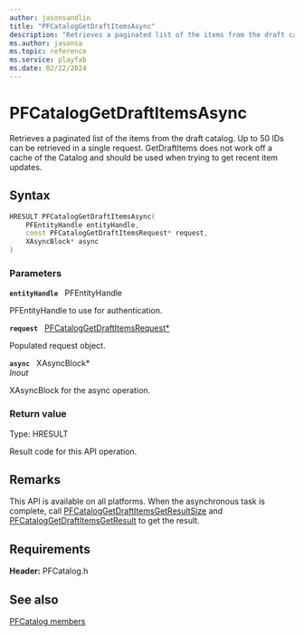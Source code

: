 ```yaml
---
author: jasonsandlin
title: "PFCatalogGetDraftItemsAsync"
description: "Retrieves a paginated list of the items from the draft catalog. Up to 50 IDs can be retrieved in a single request. GetDraftItems does not work off a cache of the Catalog and should be used when trying to get recent item updates."
ms.author: jasonsa
ms.topic: reference
ms.service: playfab
ms.date: 02/22/2024
---
```


# PFCatalogGetDraftItemsAsync  

Retrieves a paginated list of the items from the draft catalog. Up to 50 IDs can be retrieved in a single request. GetDraftItems does not work off a cache of the Catalog and should be used when trying to get recent item updates.  

## Syntax  
  
```cpp
HRESULT PFCatalogGetDraftItemsAsync(  
    PFEntityHandle entityHandle,  
    const PFCatalogGetDraftItemsRequest* request,  
    XAsyncBlock* async  
)  
```  
  
### Parameters  
  
**`entityHandle`** &nbsp; PFEntityHandle  
  
PFEntityHandle to use for authentication.  
  
**`request`** &nbsp; [PFCatalogGetDraftItemsRequest*](../../pfcatalogtypes/structs/pfcataloggetdraftitemsrequest.md)  
  
Populated request object.  
  
**`async`** &nbsp; XAsyncBlock*  
*_Inout_*  
  
XAsyncBlock for the async operation.  
  
  
### Return value
Type: HRESULT
  
Result code for this API operation.
  
## Remarks  
  
This API is available on all platforms. When the asynchronous task is complete, call [PFCatalogGetDraftItemsGetResultSize](pfcataloggetdraftitemsgetresultsize.md) and [PFCatalogGetDraftItemsGetResult](pfcataloggetdraftitemsgetresult.md) to get the result.
  
## Requirements  
  
**Header:** PFCatalog.h
  
## See also  
[PFCatalog members](../pfcatalog_members.md)  

  
  
